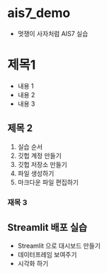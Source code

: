 # ais7_demo

* 멋쟁이 사자처럼 AIS7 실습

# 제목1
* 내용 1
* 내용 2
* 내용 3

## 제목 2
1. 실습 순서
2. 깃헙 계정 만들기
3. 깃헙 저장소 만들기
4. 파일 생성하기
5. 마크다운 파일 편집하기

### 재목 3

## Streamlit 배포 실습
* Streamlit 으로 대시보드 만들기
* 데이터프레임 보여주기
* 시각화 하기

